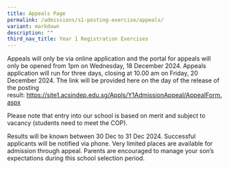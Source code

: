 ```yaml
---
title: Appeals Page
permalink: /admissions/s1-posting-exercise/appeals/
variant: markdown
description: ""
third_nav_title: Year 1 Registration Exercises
---
```

<p>Appeals will only be via online application and the portal for appeals
will only be opened from 1pm on&nbsp;Wednesday, 18 December 2024.<strong>&nbsp;</strong>Appeals
application will run for three days, closing at 10.00 am on&nbsp;Friday,
20 December 2024.&nbsp;The link will be provided here on the day of the
release of the posting result:&nbsp;<a href="https://site1.acsindep.edu.sg/Appls/Y1AdmissionAppeal/AppealForm.aspx" rel="noopener noreferrer nofollow" target="_blank">https://site1.acsindep.edu.sg/Appls/Y1AdmissionAppeal/AppealForm.aspx</a>&nbsp;</p>
<p>Please note that entry into our school is based on merit and subject to
vacancy (students need to meet the COP).&nbsp;</p>
<p>Results will be known between 30 Dec to 31 Dec 2024. Successful applicants
will be notified via phone. Very limited places are available for admission
through appeal. Parents are encouraged to manage your son’s expectations
during this school selection period.</p>
<p>&nbsp;</p>